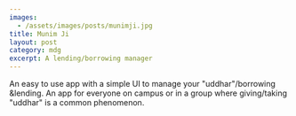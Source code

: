 ```yaml
---
images:
  - /assets/images/posts/munimji.jpg
title: Munim Ji
layout: post
category: mdg
excerpt: A lending/borrowing manager
---
```

An easy to use app with a simple UI to manage your "uddhar"/borrowing &lending.
An app for everyone on campus or in a group where giving/taking "uddhar" is a common phenomenon.